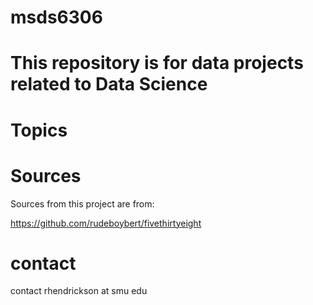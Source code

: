 # msds6306

# This repository is for data projects related to Data Science

# Topics

# Sources

Sources from this project are from:

https://github.com/rudeboybert/fivethirtyeight


# contact

contact rhendrickson at smu edu
